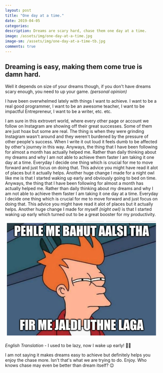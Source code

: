 ```yaml
---
layout: post
title: "One day at a time."
date: 2019-04-05
categories: 
description: Dreams are scary hard, chase them one day at a time.
image: /assets/img/one-day-at-a-time.jpg
image-sm: /assets/img/one-day-at-a-time-tb.jpg
comments: true
---
```

## Dreaming is easy, making them come true is damn hard. 
Well it depends on size of your dreams though, if you don't have dreams scary enough, you need to up your game. *(personal opinion)*

I have been overwhelmed lately with things I want to achieve. I want to be a real good programmer, I want to be an awesome teacher, I want to be impactful Entrepreneur, I want to be a writer, etc. etc.

I am sure in this extrovert world, where every other page or account we follow on Instagram are showing off their great successes. Some of them are just hoax but some are real. The thing is when they were grinding Instagram wasn't around and they weren't burdened by the pressure of other people's success. When I write it out loud it feels dumb to be affected by other's journey in this way.
Anyways, the thing that I have been following for almost a month has actually helped me. Rather than daily thinking about my dreams and why I am not able to achieve them faster I am taking it one day at a time. Everyday I decide one thing which is crucial for me to move forward and just focus on doing that. This advice you might have read it alot of places but it actually helps. Another huge change I made for a night owl like me is that I started waking up early and obviously going to bed on time.
Anyways, the thing that I have been following for almost a month has actually helped me. Rather than daily thinking about my dreams and why I am not able to achieve them faster I am taking it one day at a time. Everyday I decide one thing which is crucial for me to move forward and just focus on doing that. This advice you might have read it alot of places but it actually helps. Another huge change I made for myself *(night owl)* is that I started waking up early which turned out to be a great booster for my productivity.

![Me Aalsi tha](/assets/img/me-aalsi-tha.png "No more Lazyness")

*English Translation* - I used to be lazy, now I wake up early! 💁‍♂️

I am not saying it makes dreams easy to achieve but definitely helps you enjoy the chase more. Isn't that's what we are trying to do. Enjoy. Who knows chase may even be better than dream itself? 😉
